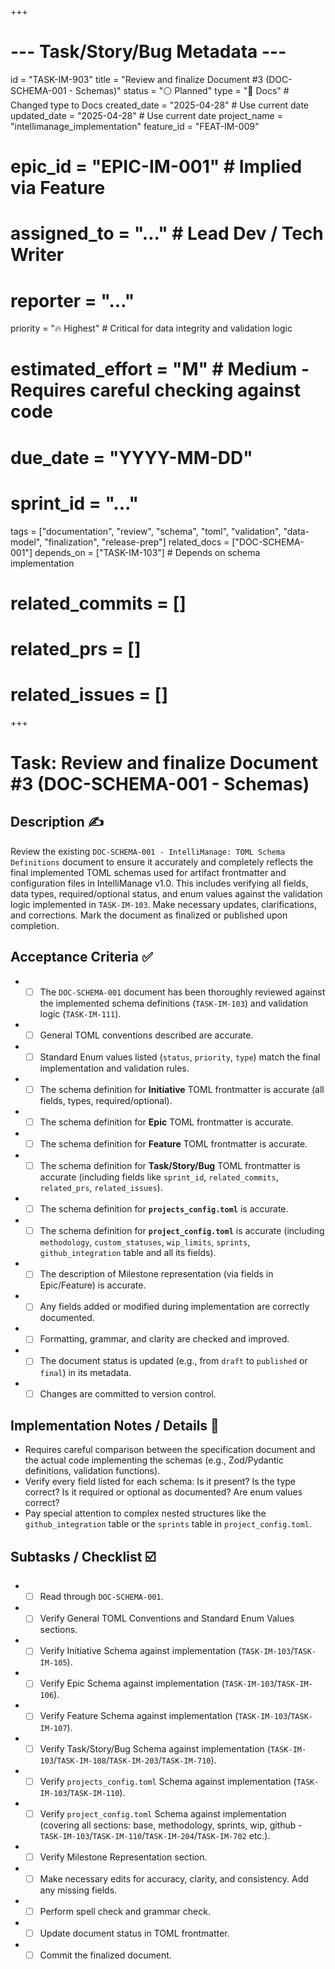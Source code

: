 +++
# --- Task/Story/Bug Metadata ---
id = "TASK-IM-903"
title = "Review and finalize Document #3 (DOC-SCHEMA-001 - Schemas)"
status = "⚪️ Planned"
type = "📖 Docs" # Changed type to Docs
created_date = "2025-04-28" # Use current date
updated_date = "2025-04-28" # Use current date
project_name = "intellimanage_implementation"
feature_id = "FEAT-IM-009"
# epic_id = "EPIC-IM-001" # Implied via Feature
# assigned_to = "..." # Lead Dev / Tech Writer
# reporter = "..."
priority = "🔥 Highest" # Critical for data integrity and validation logic
# estimated_effort = "M" # Medium - Requires careful checking against code
# due_date = "YYYY-MM-DD"
# sprint_id = "..."
tags = ["documentation", "review", "schema", "toml", "validation", "data-model", "finalization", "release-prep"]
related_docs = ["DOC-SCHEMA-001"]
depends_on = ["TASK-IM-103"] # Depends on schema implementation
# related_commits = []
# related_prs = []
# related_issues = []
+++

# Task: Review and finalize Document #3 (DOC-SCHEMA-001 - Schemas)

## Description ✍️

Review the existing `DOC-SCHEMA-001 - IntelliManage: TOML Schema Definitions` document to ensure it accurately and completely reflects the final implemented TOML schemas used for artifact frontmatter and configuration files in IntelliManage v1.0. This includes verifying all fields, data types, required/optional status, and enum values against the validation logic implemented in `TASK-IM-103`. Make necessary updates, clarifications, and corrections. Mark the document as finalized or published upon completion.

## Acceptance Criteria ✅

*   - [ ] The `DOC-SCHEMA-001` document has been thoroughly reviewed against the implemented schema definitions (`TASK-IM-103`) and validation logic (`TASK-IM-111`).
*   - [ ] General TOML conventions described are accurate.
*   - [ ] Standard Enum values listed (`status`, `priority`, `type`) match the final implementation and validation rules.
*   - [ ] The schema definition for **Initiative** TOML frontmatter is accurate (all fields, types, required/optional).
*   - [ ] The schema definition for **Epic** TOML frontmatter is accurate.
*   - [ ] The schema definition for **Feature** TOML frontmatter is accurate.
*   - [ ] The schema definition for **Task/Story/Bug** TOML frontmatter is accurate (including fields like `sprint_id`, `related_commits`, `related_prs`, `related_issues`).
*   - [ ] The schema definition for **`projects_config.toml`** is accurate.
*   - [ ] The schema definition for **`project_config.toml`** is accurate (including `methodology`, `custom_statuses`, `wip_limits`, `sprints`, `github_integration` table and all its fields).
*   - [ ] The description of Milestone representation (via fields in Epic/Feature) is accurate.
*   - [ ] Any fields added or modified during implementation are correctly documented.
*   - [ ] Formatting, grammar, and clarity are checked and improved.
*   - [ ] The document status is updated (e.g., from `draft` to `published` or `final`) in its metadata.
*   - [ ] Changes are committed to version control.

## Implementation Notes / Details 📝

*   Requires careful comparison between the specification document and the actual code implementing the schemas (e.g., Zod/Pydantic definitions, validation functions).
*   Verify every field listed for each schema: Is it present? Is the type correct? Is it required or optional as documented? Are enum values correct?
*   Pay special attention to complex nested structures like the `github_integration` table or the `sprints` table in `project_config.toml`.

## Subtasks / Checklist ☑️

*   - [ ] Read through `DOC-SCHEMA-001`.
*   - [ ] Verify General TOML Conventions and Standard Enum Values sections.
*   - [ ] Verify Initiative Schema against implementation (`TASK-IM-103`/`TASK-IM-105`).
*   - [ ] Verify Epic Schema against implementation (`TASK-IM-103`/`TASK-IM-106`).
*   - [ ] Verify Feature Schema against implementation (`TASK-IM-103`/`TASK-IM-107`).
*   - [ ] Verify Task/Story/Bug Schema against implementation (`TASK-IM-103`/`TASK-IM-108`/`TASK-IM-203`/`TASK-IM-710`).
*   - [ ] Verify `projects_config.toml` Schema against implementation (`TASK-IM-103`/`TASK-IM-110`).
*   - [ ] Verify `project_config.toml` Schema against implementation (covering all sections: base, methodology, sprints, wip, github - `TASK-IM-103`/`TASK-IM-110`/`TASK-IM-204`/`TASK-IM-702` etc.).
*   - [ ] Verify Milestone Representation section.
*   - [ ] Make necessary edits for accuracy, clarity, and consistency. Add any missing fields.
*   - [ ] Perform spell check and grammar check.
*   - [ ] Update document status in TOML frontmatter.
*   - [ ] Commit the finalized document.
